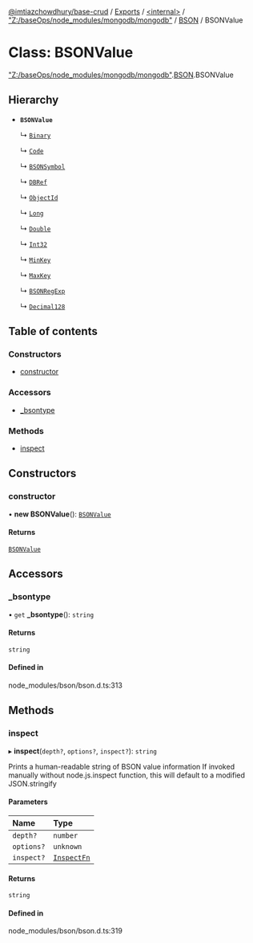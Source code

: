 [@imtiazchowdhury/base-crud](../README.md) / [Exports](../modules.md) / [\<internal\>](../modules/internal_.md) / ["Z:/baseOps/node\_modules/mongodb/mongodb"](../modules/internal_._Z__baseOps_node_modules_mongodb_mongodb_.md) / [BSON](../modules/internal_._Z__baseOps_node_modules_mongodb_mongodb_.BSON.md) / BSONValue

# Class: BSONValue

["Z:/baseOps/node\_modules/mongodb/mongodb"](../modules/internal_._Z__baseOps_node_modules_mongodb_mongodb_.md).[BSON](../modules/internal_._Z__baseOps_node_modules_mongodb_mongodb_.BSON.md).BSONValue

## Hierarchy

- **`BSONValue`**

  ↳ [`Binary`](internal_._Z__baseOps_node_modules_mongodb_mongodb_.Binary.md)

  ↳ [`Code`](internal_._Z__baseOps_node_modules_mongodb_mongodb_.BSON.Code.md)

  ↳ [`BSONSymbol`](internal_._Z__baseOps_node_modules_mongodb_mongodb_.BSON.BSONSymbol.md)

  ↳ [`DBRef`](internal_._Z__baseOps_node_modules_mongodb_mongodb_.BSON.DBRef.md)

  ↳ [`ObjectId`](internal_._Z__baseOps_node_modules_mongodb_mongodb_.BSON.ObjectId.md)

  ↳ [`Long`](internal_._Z__baseOps_node_modules_mongodb_mongodb_.BSON.Long.md)

  ↳ [`Double`](internal_._Z__baseOps_node_modules_mongodb_mongodb_.BSON.Double.md)

  ↳ [`Int32`](internal_._Z__baseOps_node_modules_mongodb_mongodb_.BSON.Int32.md)

  ↳ [`MinKey`](internal_._Z__baseOps_node_modules_mongodb_mongodb_.BSON.MinKey.md)

  ↳ [`MaxKey`](internal_._Z__baseOps_node_modules_mongodb_mongodb_.BSON.MaxKey.md)

  ↳ [`BSONRegExp`](internal_._Z__baseOps_node_modules_mongodb_mongodb_.BSON.BSONRegExp.md)

  ↳ [`Decimal128`](internal_._Z__baseOps_node_modules_mongodb_mongodb_.BSON.Decimal128.md)

## Table of contents

### Constructors

- [constructor](internal_._Z__baseOps_node_modules_mongodb_mongodb_.BSON.BSONValue.md#constructor)

### Accessors

- [\_bsontype](internal_._Z__baseOps_node_modules_mongodb_mongodb_.BSON.BSONValue.md#_bsontype)

### Methods

- [inspect](internal_._Z__baseOps_node_modules_mongodb_mongodb_.BSON.BSONValue.md#inspect)

## Constructors

### constructor

• **new BSONValue**(): [`BSONValue`](internal_._Z__baseOps_node_modules_mongodb_mongodb_.BSON.BSONValue.md)

#### Returns

[`BSONValue`](internal_._Z__baseOps_node_modules_mongodb_mongodb_.BSON.BSONValue.md)

## Accessors

### \_bsontype

• `get` **_bsontype**(): `string`

#### Returns

`string`

#### Defined in

node_modules/bson/bson.d.ts:313

## Methods

### inspect

▸ **inspect**(`depth?`, `options?`, `inspect?`): `string`

Prints a human-readable string of BSON value information
If invoked manually without node.js.inspect function, this will default to a modified JSON.stringify

#### Parameters

| Name | Type |
| :------ | :------ |
| `depth?` | `number` |
| `options?` | `unknown` |
| `inspect?` | [`InspectFn`](../modules/internal_.md#inspectfn) |

#### Returns

`string`

#### Defined in

node_modules/bson/bson.d.ts:319
